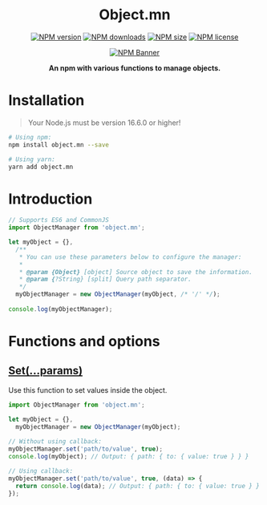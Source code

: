 <div align="center">
  <h1>Object.mn</h1>
  <p>
    <a href="https://www.npmjs.com/package/object.mn"><img src="https://img.shields.io/npm/v/object.mn?style=flat-square&maxAge=3600" alt="NPM version" /></a>
    <a href="https://www.npmjs.com/package/object.mn"><img src="https://img.shields.io/npm/dt/object.mn?style=flat-square&maxAge=3600" alt="NPM downloads" /></a>
    <a href="https://www.npmjs.com/package/object.mn"><img src="https://img.shields.io/github/languages/code-size/isBucky/Object.mn?style=flat-square&maxAge=3600" alt="NPM size" /></a>
    <a href="https://www.npmjs.com/package/object.mn"><img src="https://img.shields.io/npm/l/object.mn?style=flat-square&maxAge=3600" alt="NPM license" /></a>
  </p>
  <p><a href="https://www.npmjs.com/package/object.mn"><img src="https://nodei.co/npm/object.mn.png?downloads=true&stars=true" alt="NPM Banner"></a></p>
  <p><strong>An npm with various functions to manage objects.</strong></p>
</div>

# Installation
> Your Node.js must be version 16.6.0 or higher!

~~~sh
# Using npm:
npm install object.mn --save

# Using yarn:
yarn add object.mn
~~~

# Introduction
~~~javascript
// Supports ES6 and CommonJS
import ObjectManager from 'object.mn';

let myObject = {},
  /**
   * You can use these parameters below to configure the manager:
   * 
   * @param {Object} [object] Source object to save the information.
   * @param {?String} [split] Query path separator.
   */
  myObjectManager = new ObjectManager(myObject, /* '/' */);
  
console.log(myObjectManager);
~~~

# Functions and options
## [Set(...params)](./index.js#49)
Use this function to set values inside the object.

~~~javascript
import ObjectManager from 'object.mn';

let myObject = {},
  myObjectManager = new ObjectManager(myObject);
  
// Without using callback:
myObjectManager.set('path/to/value', true);
console.log(myObject); // Output: { path: { to: { value: true } } }

// Using callback:
myObjectManager.set('path/to/value', true, (data) => {
  return console.log(data); // Output: { path: { to: { value: true } } }
});
~~~